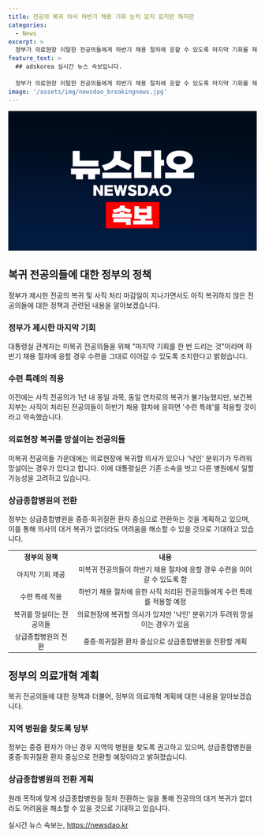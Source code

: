 ```yaml
---
title: 전공의 복귀 의사 하반기 채용 기회 눈치 있지 있지만 하지만
categories:
  - News
excerpt: >
  정부가 의료현장 이탈한 전공의들에게 하반기 채용 절차에 응할 수 있도록 마지막 기회를 제공한 것에 대한 기사입니다. 복귀 의사가 있지만 눈치를 보는 전공의의 경우, 기존 소속을 벗고 다른 병원에서 일할 가능성이 있으며, 정부는 이를 고려하여 수련 특례를 적용했지만, 이에 대한 비판과 논란도 나오고 있다. 따라서 정부는 상급종합병원의 구조를 전환하여 의료개혁을 추진하고 있으며, 전공의가 대거 복귀하지 않아도 어려움을 해소할 수 있을 것으로 기대하고 있다.
feature_text: >
  ## adskorea 실시간 뉴스 속보입니다.

  정부가 의료현장 이탈한 전공의들에게 하반기 채용 절차에 응할 수 있도록 마지막 기회를 제공한 것에 대한 기사입니다. 복귀 의사가 있지만 눈치를 보는 전공의의 경우, 기존 소속을 벗고 다른 병원에서 일할 가능성이 있으며, 정부는 이를 고려하여 수련 특례를 적용했지만, 이에 대한 비판과 논란도 나오고 있다. 따라서 정부는 상급종합병원의 구조를 전환하여 의료개혁을 추진하고 있으며, 전공의가 대거 복귀하지 않아도 어려움을 해소할 수 있을 것으로 기대하고 있다.
image: '/assets/img/newsdao_breakingnews.jpg'
---
```


<p><img src="/assets/img/newsdao_breakingnews.jpg" alt="adskorea 속보" /></p>

<h2 data-ke-size="size26">복귀 전공의들에 대한 정부의 정책</h2>

<p data-ke-size="size16">정부가 제시한 전공의 복귀 및 사직 처리 마감일이 지나가면서도 아직 복귀하지 않은 전공의들에 대한 정책과 관련된 내용을 알아보겠습니다.</p>

<h3>정부가 제시한 마지막 기회</h3>

<p data-ke-size="size16">대통령실 관계자는 미복귀 전공의들을 위해 "마지막 기회를 한 번 드리는 것"이라며 하반기 채용 절차에 응할 경우 수련을 그대로 이어갈 수 있도록 조치한다고 밝혔습니다.</p>

<h3>수련 특례의 적용</h3>

<p data-ke-size="size16">이전에는 사직 전공의가 1년 내 동일 과목, 동일 연차로의 복귀가 불가능했지만, 보건복지부는 사직이 처리된 전공의들이 하반기 채용 절차에 응하면 '수련 특례'를 적용할 것이라고 약속했습니다.</p>

<h3>의료현장 복귀를 망설이는 전공의들</h3>

<p data-ke-size="size16">미복귀 전공의들 가운데에는 의료현장에 복귀할 의사가 있으나 '낙인' 분위기가 두려워 망설이는 경우가 있다고 합니다. 이에 대통령실은 기존 소속을 벗고 다른 병원에서 일할 가능성을 고려하고 있습니다.</p>

<h3>상급종합병원의 전환</h3>

<p data-ke-size="size16">정부는 상급종합병원을 중증·희귀질환 환자 중심으로 전환하는 것을 계획하고 있으며, 이를 통해 의사의 대거 복귀가 없더라도 어려움을 해소할 수 있을 것으로 기대하고 있습니다.</p>

<table>
    <tr>
        <td style="text-align: center; height: 17px;"><b>정부의 정책</b></td>
        <td style="text-align: center; height: 17px;"><b>내용</b></td>
    </tr>
    <tr>
        <td style="text-align: center; height: 17px;">마지막 기회 제공</td>
        <td style="text-align: center; height: 17px;">미복귀 전공의들이 하반기 채용 절차에 응할 경우 수련을 이어갈 수 있도록 함</td>
    </tr>
    <tr>
        <td style="text-align: center; height: 17px;">수련 특례 적용</td>
        <td style="text-align: center; height: 17px;">하반기 채용 절차에 응한 사직 처리된 전공의들에게 수련 특례를 적용할 예정</td>
    </tr>
    <tr>
        <td style="text-align: center; height: 17px;">복귀를 망설이는 전공의들</td>
        <td style="text-align: center; height: 17px;">의료현장에 복귀할 의사가 있지만 '낙인' 분위기가 두려워 망설이는 경우가 있음</td>
    </tr>
    <tr>
        <td style="text-align: center; height: 17px;">상급종합병원의 전환</td>
        <td style="text-align: center; height: 17px;">중증·희귀질환 환자 중심으로 상급종합병원을 전환할 계획</td>
    </tr>
</table>

<h2 data-ke-size="size26">정부의 의료개혁 계획</h2>

<p data-ke-size="size16">복귀 전공의들에 대한 정책과 더불어, 정부의 의료개혁 계획에 대한 내용을 알아보겠습니다.</p>

<h3>지역 병원을 찾도록 당부</h3>

<p data-ke-size="size16">정부는 중증 환자가 아닌 경우 지역의 병원을 찾도록 권고하고 있으며, 상급종합병원을 중증·희귀질환 환자 중심으로 전환할 예정이라고 밝혀졌습니다.</p>

<h3>상급종합병원의 전환 계획</h3>

<p data-ke-size="size16">원래 목적에 맞게 상급종합병원을 점차 전환하는 일을 통해 전공의의 대거 복귀가 없더라도 어려움을 해소할 수 있을 것으로 기대하고 있습니다.</p>
실시간 뉴스 속보는, <a href="https://newsdao.kr" rel="dofollow">https://newsdao.kr</a>



